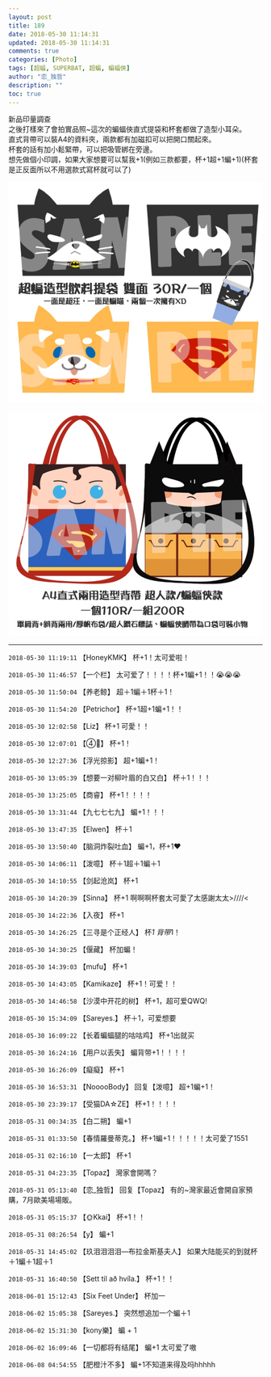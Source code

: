 ```yaml
---
layout: post
title: 189
date: 2018-05-30 11:14:31
updated: 2018-05-30 11:14:31
comments: true
categories: [Photo]
tags: [超蝠, SUPERBAT, 超蝙, 蝙蝠俠]
author: "恋_独哲"
description: ""
toc: true
---
```


<p>新品印量調查<br />之後打樣來了會拍實品照~這次的蝙蝠俠直式提袋和杯套都做了造型小耳朵。<br />直式背帶可以裝A4的資料夾，兩款都有加磁扣可以把開口關起來。<br />杯套的話有加小鬆緊帶，可以把吸管綁在旁邊。<br />想先做個小印調，如果大家想要可以幫我+1(例如三款都要，杯+1超+1蝙+1)(杯套是正反面所以不用選款式寫杯就可以了)<br /></p>

![](https://raw.githubusercontent.com/alicewish/maple50821/master/img_YW5MWVN1NEpoZFhHNFZyMzZ5VkZqS0xVb1orYUgwNWdXMzhYREdTS0d0STNXajN2UW9QZGxRPT0.jpg)

![](https://raw.githubusercontent.com/alicewish/maple50821/master/img_YW5MWVN1NEpoZFhHNFZyMzZ5VkZqQ2o0TWVESzUxYW13dEdPUE5xNDFaT0pTRHVnaXpHZjZ3PT0.jpg)

---

`2018-05-30 11:19:11` 【HoneyKMK】 杯+1！太可爱啦！

`2018-05-30 11:46:57` 【一个栏】 太可爱了！！！！杯+1蝙+1！！😭😭😭

`2018-05-30 11:50:04` 【养老鲸】 超＋1蝙＋1杯＋1！

`2018-05-30 11:54:20` 【Petrichor】 杯+1超+1蝙+1！！

`2018-05-30 12:02:58` 【Liz】 杯+1 可愛！！

`2018-05-30 12:07:01` 【④🐤】 杯+1！

`2018-05-30 12:27:36` 【浮光掠影】 超+1蝙+1！

`2018-05-30 13:05:39` 【想要一对柳叶眉的白又白】 杯＋1！！！

`2018-05-30 13:25:05` 【商睿】 杯+1！！！！

`2018-05-30 13:31:44` 【九七七七九】 蝙+1！！！

`2018-05-30 13:47:35` 【Elwen】 杯＋1

`2018-05-30 13:50:40` 【脑洞炸裂吐血】 蝙+1，杯+1♥

`2018-05-30 14:06:11` 【泼噫】 杯＋1超＋1蝙＋1

`2018-05-30 14:10:55` 【剑起沧岚】 杯+1

`2018-05-30 14:20:39` 【Sinna】 杯+1 啊啊啊杯套太可愛了太感謝太太>////<

`2018-05-30 14:22:36` 【入夜】 杯+1

`2018-05-30 14:26:25` 【三寻是个正经人】 杯*1 背带*1！

`2018-05-30 14:30:25` 【偃藏】 杯加蝙！

`2018-05-30 14:39:03` 【mufu】 杯+1

`2018-05-30 14:43:05` 【Kamikaze】 杯+1！可爱！！

`2018-05-30 14:46:58` 【沙漠中开花的树】 杯+1，超可爱QWQ!

`2018-05-30 15:34:09` 【Sareyes.】 杯＋1，可爱想要

`2018-05-30 16:09:22` 【长着蝙蝠腿的咕咕鸡】 杯+1出就买

`2018-05-30 16:24:16` 【用户以丢失】 蝙背带+1！！！！

`2018-05-30 16:26:09` 【癡癡】 杯+1

`2018-05-30 16:53:31` 【NooooBody】 回复【泼噫】 超+1蝙+1！

`2018-05-30 23:39:17` 【受猫DA☆ZE】 杯+1！！！！

`2018-05-31 00:34:35` 【白二朔】 蝙+1

`2018-05-31 01:33:50` 【春情羅曼蒂克。】 杯+1蝙+1！！！！！太可愛了1551

`2018-05-31 02:16:10` 【一太郎】 杯+1

`2018-05-31 04:23:35` 【Topaz】 灣家會開嗎？

`2018-05-31 05:13:40` 【恋\_独哲】 回复【Topaz】 有的~灣家最近會開自家預購，7月歐美場場販。

`2018-05-31 05:15:37` 【🌞Kkai】 杯+1！！

`2018-05-31 08:26:54` 【y】 蝙+1

`2018-05-31 14:45:02` 【玖泪泪泪泪—布拉金斯基夫人】 如果大陆能买的到就杯＋1蝙＋1超＋1

`2018-05-31 16:40:50` 【Sett til að hvíla.】 杯+1！！

`2018-06-01 15:12:43` 【Six Feet Under】 杯加一

`2018-06-02 15:05:38` 【Sareyes.】 突然想追加一个蝙＋1

`2018-06-02 15:31:30` 【kony樂】 蝙 + 1

`2018-06-02 16:09:46` 【一切都将有结尾】 蝙+1 太可爱了嗷

`2018-06-08 04:54:55` 【肥橙汁不多】 蝙+1不知道来得及吗hhhhh
